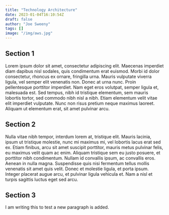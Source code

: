 ```yaml
---
title: "Technology Architecture"
date: 2023-01-04T16:10:54Z
draft: false
author: "Joe Sweeny"
tags: []
image: "/img/aws.jpg"
---
```

## Section 1
Lorem ipsum dolor sit amet, consectetur adipiscing elit. Maecenas imperdiet diam dapibus nisl sodales, quis condimentum
erat euismod. Morbi id dolor consectetur, rhoncus ex ornare, fringilla urna. Mauris vulputate viverra ligula, vel semper
elit venenatis non. Donec at urna nunc. Proin pellentesque porttitor imperdiet. Nam eget eros volutpat, semper ligula et,
malesuada est. Sed tempus, nibh id tristique elementum, sem mauris lobortis tortor, sed commodo nibh nisl a nibh.
Etiam elementum velit vitae elit imperdiet vulputate. Nunc non risus pretium neque maximus laoreet. Aliquam ut elementum
erat, sit amet pulvinar arcu.

## Section 2
Nulla vitae nibh tempor, interdum lorem at, tristique elit. Mauris lacinia, ipsum ut tristique molestie, nunc mi maximus
mi, vel lobortis lacus erat sed ex. Etiam finibus, arcu sit amet suscipit porttitor, mauris metus pulvinar felis,
eu maximus velit quam ac enim. Aliquam tristique sem eu justo posuere, et porttitor nibh condimentum. Nullam id
convallis ipsum, ac convallis eros. Aenean in nulla magna. Suspendisse quis nisi fermentum tellus mollis venenatis sit
amet quis velit. Donec et molestie ligula, et porta ipsum. Integer placerat augue arcu, et pulvinar ligula vehicula et.
Nam a nisl et turpis sagittis luctus eget sed arcu.

## Section 3
I am writing this to test a new paragraph is added.
